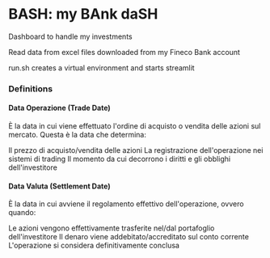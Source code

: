 # BASH: my BAnk daSH
Dashboard to handle my investments 

Read data from excel files downloaded from my Fineco Bank account

run.sh creates a virtual environment and starts streamlit


### Definitions
####  Data Operazione (Trade Date)
È la data in cui viene effettuato l'ordine di acquisto o vendita delle azioni sul mercato. Questa è la data che determina:

Il prezzo di acquisto/vendita delle azioni
La registrazione dell'operazione nei sistemi di trading
Il momento da cui decorrono i diritti e gli obblighi dell'investitore

#### Data Valuta (Settlement Date)
È la data in cui avviene il regolamento effettivo dell'operazione, ovvero quando:

Le azioni vengono effettivamente trasferite nel/dal portafoglio dell'investitore
Il denaro viene addebitato/accreditato sul conto corrente
L'operazione si considera definitivamente conclusa
